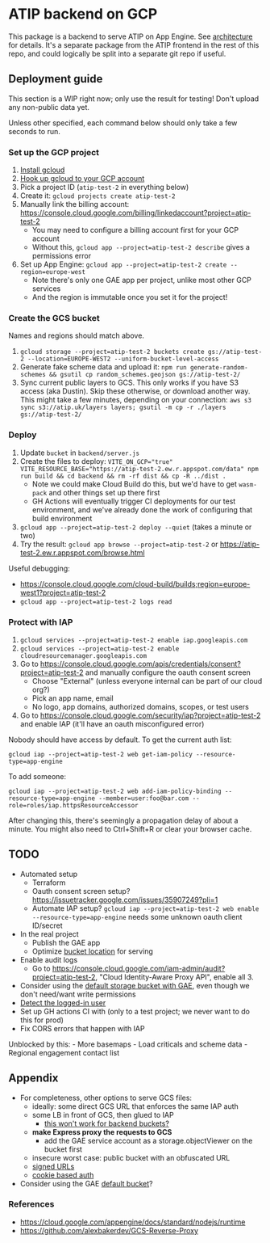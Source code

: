 # ATIP backend on GCP

This package is a backend to serve ATIP on App Engine. See [architecture](../docs/architecture.md) for details. It's a separate package from the ATIP frontend in the rest of this repo, and could logically be split into a separate git repo if useful.

## Deployment guide

This section is a WIP right now; only use the result for testing! Don't upload any non-public data yet.

Unless other specified, each command below should only take a few seconds to run.

### Set up the GCP project

1. [Install gcloud](https://cloud.google.com/sdk/docs/install)
2. [Hook up gcloud to your GCP account](https://cloud.google.com/sdk/docs/initializing)
3. Pick a project ID (`atip-test-2` in everything below)
4. Create it: `gcloud projects create atip-test-2`
4.  Manually link the billing account: <https://console.cloud.google.com/billing/linkedaccount?project=atip-test-2>
	- You may need to configure a billing account first for your GCP account
	- Without this, `gcloud app --project=atip-test-2 describe` gives a permissions error
5.  Set up App Engine: `gcloud app --project=atip-test-2 create --region=europe-west`
	- Note there's only one GAE app per project, unlike most other GCP services
	- And the region is immutable once you set it for the project!

### Create the GCS bucket

Names and regions should match above.

1.  `gcloud storage --project=atip-test-2 buckets create gs://atip-test-2 --location=EUROPE-WEST2 --uniform-bucket-level-access`
2.  Generate fake scheme data and upload it: `npm run generate-random-schemes && gsutil cp random_schemes.geojson gs://atip-test-2/`
3.  Sync current public layers to GCS. This only works if you have S3 access (aka Dustin). Skip these otherwise, or download another way. This might take a few minutes, depending on your connection: `aws s3 sync s3://atip.uk/layers layers; gsutil -m cp -r ./layers gs://atip-test-2/`

### Deploy

1.  Update `bucket` in `backend/server.js`
2.  Create the files to deploy: `VITE_ON_GCP="true" VITE_RESOURCE_BASE="https://atip-test-2.ew.r.appspot.com/data" npm run build && cd backend && rm -rf dist && cp -R ../dist .`
	- Note we could make Cloud Build do this, but we'd have to get `wasm-pack` and other things set up there first
	- GH Actions will eventually trigger CI deployments for our test environment, and we've already done the work of configuring that build environment
3.  `gcloud app --project=atip-test-2 deploy --quiet` (takes a minute or two)
4.  Try the result: `gcloud app browse --project=atip-test-2` or <https://atip-test-2.ew.r.appspot.com/browse.html>

Useful debugging:

- <https://console.cloud.google.com/cloud-build/builds;region=europe-west1?project=atip-test-2>
- `gcloud app --project=atip-test-2 logs read`

### Protect with IAP

1.  `gcloud services --project=atip-test-2 enable iap.googleapis.com`
2.  `gcloud services --project=atip-test-2 enable cloudresourcemanager.googleapis.com`
3.  Go to <https://console.cloud.google.com/apis/credentials/consent?project=atip-test-2> and manually configure the oauth consent screen
	- Choose "External" (unless everyone internal can be part of our cloud org?)
	- Pick an app name, email
	- No logo, app domains, authorized domains, scopes, or test users
4.  Go to <https://console.cloud.google.com/security/iap?project=atip-test-2> and enable IAP (it'll have an oauth misconfigured error)

Nobody should have access by default. To get the current auth list:

`gcloud iap --project=atip-test-2 web get-iam-policy --resource-type=app-engine`

To add someone:

`gcloud iap --project=atip-test-2 web add-iam-policy-binding --resource-type=app-engine --member=user:foo@bar.com --role=roles/iap.httpsResourceAccessor`

After changing this, there's seemingly a propagation delay of about a minute. You might also need to Ctrl+Shift+R or clear your browser cache.

## TODO

- Automated setup
	- Terraform
	- Oauth consent screen setup? <https://issuetracker.google.com/issues/35907249?pli=1>
	- Automate IAP setup? `gcloud iap --project=atip-test-2 web enable --resource-type=app-engine` needs some unknown oauth client ID/secret
- In the real project
	- Publish the GAE app
	- Optimize [bucket location](https://cloud.google.com/storage/docs/locations) for serving
- Enable audit logs
	- Go to <https://console.cloud.google.com/iam-admin/audit?project=atip-test-2>, "Cloud Identity-Aware Proxy API", enable all 3.
- Consider using the [default storage bucket with GAE](https://cloud.google.com/appengine/docs/standard/using-cloud-storage?tab=node.js#default_bucket), even though we don't need/want write permissions
- [Detect the logged-in user](<https://cloud.google.com/iap/docs/identity-howto>)
- Set up GH actions CI with (only to a test project; we never want to do this for prod)
- Fix CORS errors that happen with IAP

Unblocked by this:
	- More basemaps
	- Load criticals and scheme data
	- Regional engagement contact list

## Appendix

- For completeness, other options to serve GCS files:
	- ideally: some direct GCS URL that enforces the same IAP auth
	- some LB in front of GCS, then glued to IAP
		- [this won't work for backend buckets?](https://cloud.google.com/iap/docs/load-balancer-howto)
	- **make Express proxy the requests to GCS**
		- add the GAE service account as a storage.objectViewer on the bucket first
	- insecure worst case: public bucket with an obfuscated URL
	- [signed URLs](https://cloud.google.com/storage/docs/access-control/signed-urls)
	- [cookie based auth](https://cloud.google.com/storage/docs/collaboration#browser)
- Consider using the GAE [default bucket](https://cloud.google.com/appengine/docs/standard/using-cloud-storage?tab=node.js)?

### References

- <https://cloud.google.com/appengine/docs/standard/nodejs/runtime>
- <https://github.com/alexbakerdev/GCS-Reverse-Proxy>
